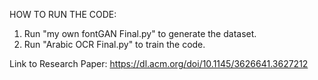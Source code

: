 HOW TO RUN THE CODE:

1. Run "my own fontGAN Final.py" to generate the dataset.
2. Run "Arabic OCR Final.py" to train the code.

Link to Research Paper: https://dl.acm.org/doi/10.1145/3626641.3627212
